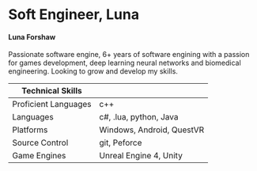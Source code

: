 #  Soft Engineer, Luna
####   Luna Forshaw 

Passionate software engine, 6+ years of software engining with a passion for games development, deep learning neural networks and biomedical engineering.
Looking to grow and develop my skills.

| Technical Skills | |
| ----------- | ----------- |
| Proficient Languages | c++  |
| Languages   | c#, .lua, python, Java |
| Platforms | Windows, Android, QuestVR |
| Source Control | git, Peforce |
| Game Engines | Unreal Engine 4, Unity |


<!-- [![Foo](Engineering_UMG_Splines/Media/SplineG.gif?raw=true)](Engineering_UMG_Splines/Engineering_UMG_Splines.html) -->

